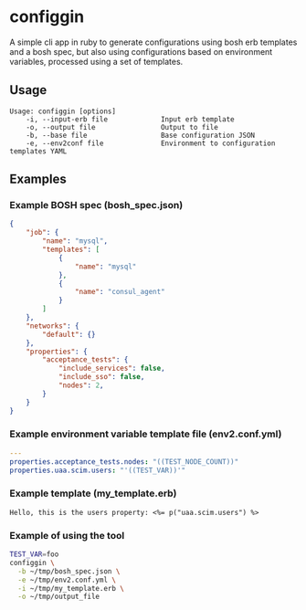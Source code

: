 # configgin

A simple cli app in ruby to generate configurations using bosh erb templates and
a bosh spec, but also using configurations based on environment variables,
processed using a set of templates.

## Usage

```
Usage: configgin [options]
    -i, --input-erb file             Input erb template
    -o, --output file                Output to file
    -b, --base file                  Base configuration JSON
    -e, --env2conf file              Environment to configuration templates YAML
```

## Examples

### Example BOSH spec (bosh_spec.json)
```json
{
    "job": {
        "name": "mysql",
        "templates": [
            {
                "name": "mysql"
            },
            {
                "name": "consul_agent"
            }
        ]
    },
    "networks": {
        "default": {}
    },
    "properties": {
        "acceptance_tests": {
            "include_services": false,
            "include_sso": false,
            "nodes": 2,
        }
    }
}  
```

### Example environment variable template file (env2.conf.yml)
```yaml
---
properties.acceptance_tests.nodes: "((TEST_NODE_COUNT))"
properties.uaa.scim.users: "'((TEST_VAR))'"
```

### Example template (my_template.erb)
```erb
Hello, this is the users property: <%= p("uaa.scim.users") %>
```

### Example of using the tool
```bash
TEST_VAR=foo
configgin \
  -b ~/tmp/bosh_spec.json \
  -e ~/tmp/env2.conf.yml \
  -i ~/tmp/my_template.erb \
  -o ~/tmp/output_file
```
